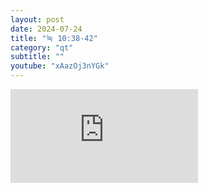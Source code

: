 ```yaml
---
layout: post
date: 2024-07-24
title: "눅 10:38-42"
category: "qt"
subtitle: ""
youtube: "xAazOj3nYGk"
---
```


<div class="youtube margin-large">
    <iframe src="https://www.youtube.com/embed/xAazOj3nYGk" title="YouTube video player" frameborder="0" allow="accelerometer; autoplay; clipboard-write; encrypted-media; gyroscope; picture-in-picture; web-share" allowfullscreen></iframe>
</div>

